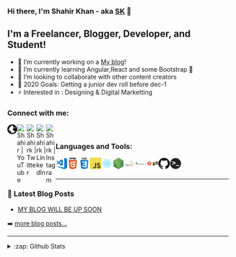 ### Hi there, I'm Shahir Khan - aka [SK][website] 👋

## I'm a Freelancer, Blogger, Developer, and Student!

- 🔭 I’m currently working on a [My blog][website]!
- 🌱 I’m currently learning Angular,React and some Bootstrap 🤣
- 👯 I’m looking to collaborate with other content creators
- 🥅 2020 Goals: Getting a junior dev roll before dec-1
- ⚡ Interested in : Designing & Digital Marketting

### Connect with me:

[<img align="left" alt="https://linktr.ee/shahirk" width="22px" src="https://raw.githubusercontent.com/iconic/open-iconic/master/svg/globe.svg" />][website]
[<img align="left" alt="Shahir | YouTube" width="22px" src="https://cdn.jsdelivr.net/npm/simple-icons@v3/icons/youtube.svg" />][youtube]
[<img align="left" alt="Shahirk | Twitter" width="22px" src="https://cdn.jsdelivr.net/npm/simple-icons@v3/icons/twitter.svg" />][twitter]
[<img align="left" alt="Shahirk | LinkedIn" width="22px" src="https://cdn.jsdelivr.net/npm/simple-icons@v3/icons/linkedin.svg" />][linkedin]
[<img align="left" alt="Shahirk | Instagram" width="22px" src="https://cdn.jsdelivr.net/npm/simple-icons@v3/icons/instagram.svg" />][instagram]

<br />

### Languages and Tools:

[<img align="left" alt="Visual Studio Code" width="26px" src="https://raw.githubusercontent.com/github/explore/80688e429a7d4ef2fca1e82350fe8e3517d3494d/topics/visual-studio-code/visual-studio-code.png" />][webdevplaylist]
[<img align="left" alt="HTML5" width="26px" src="https://raw.githubusercontent.com/github/explore/80688e429a7d4ef2fca1e82350fe8e3517d3494d/topics/html/html.png" />][webdevplaylist]
[<img align="left" alt="CSS3" width="26px" src="https://raw.githubusercontent.com/github/explore/80688e429a7d4ef2fca1e82350fe8e3517d3494d/topics/css/css.png" />][cssplaylist]
[<img align="left" alt="JavaScript" width="26px" src="https://raw.githubusercontent.com/github/explore/80688e429a7d4ef2fca1e82350fe8e3517d3494d/topics/javascript/javascript.png" />][jsplaylist]
[<img align="left" alt="React" width="26px" src="https://raw.githubusercontent.com/github/explore/80688e429a7d4ef2fca1e82350fe8e3517d3494d/topics/react/react.png" />][reactplaylist]
[<img align="left" alt="Node.js" width="26px" src="https://raw.githubusercontent.com/github/explore/80688e429a7d4ef2fca1e82350fe8e3517d3494d/topics/nodejs/nodejs.png" />][webdevplaylist]
[<img align="left" alt="MySQL" width="26px" src="https://raw.githubusercontent.com/github/explore/80688e429a7d4ef2fca1e82350fe8e3517d3494d/topics/mysql/mysql.png" />][webdevplaylist]
[<img align="left" alt="MongoDB" width="26px" src="https://raw.githubusercontent.com/github/explore/80688e429a7d4ef2fca1e82350fe8e3517d3494d/topics/mongodb/mongodb.png" />][webdevplaylist]
[<img align="left" alt="Git" width="26px" src="https://raw.githubusercontent.com/github/explore/80688e429a7d4ef2fca1e82350fe8e3517d3494d/topics/git/git.png" />][webdevplaylist]
[<img align="left" alt="GitHub" width="26px" src="https://raw.githubusercontent.com/github/explore/78df643247d429f6cc873026c0622819ad797942/topics/github/github.png" />][webdevplaylist]
[<img align="left" alt="Terminal" width="26px" src="https://raw.githubusercontent.com/github/explore/80688e429a7d4ef2fca1e82350fe8e3517d3494d/topics/terminal/terminal.png" />][webdevplaylist]

<br />
<br />

---


### 📕 Latest Blog Posts

<!-- BLOG-POST-LIST:START -->
- [MY BLOG WILL BE UP SOON](https://linktr.ee/shahirk)
<!-- BLOG-POST-LIST:END -->

➡️ [more blog posts...](https://linktr.ee/shahirk)

---

<details>
  <summary>:zap: Github Stats</summary>

  <img align="left" alt="SHAHEERK48's Github Stats" src="https://github-readme-stats.vercel.app/api?username=shaheerk48&show_icons=true&hide_border=true" />

</details>

[website]: https://linktr.ee/shahirk
[twitter]: https://twitter.com/shaheer06175431
[youtube]: https://www.youtube.com/channel/UCZRSLRiYX0hQRrIRfwU2sDg
[instagram]: https://instagram.com/codingcage
[linkedin]: https://www.linkedin.com/in/shaheer-khan-02907315a
[webdevplaylist]: https://linktr.ee/shahirk
[jsplaylist]: https://linktr.ee/shahirk
[cssplaylist]: https://linktr.ee/shahirk
[reactplaylist]: https://linktr.ee/shahirk

